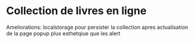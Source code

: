 # Collection de livres en ligne

Ameliorations: 
localstorage pour persister la collection apres actualisation de la page
popup plus esthetqiue que les alert